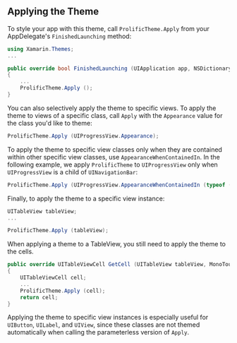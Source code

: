 ## Applying the Theme

To style your app with this theme, call
`ProlificTheme.Apply` from your AppDelegate's `FinishedLaunching` method:

```csharp
using Xamarin.Themes;
...

public override bool FinishedLaunching (UIApplication app, NSDictionary options)
{
	...
	ProlificTheme.Apply ();
}
```

You can also selectively apply the theme to specific views. To apply the
theme to views of a specific class, call `Apply` with the `Appearance`
value for the class you'd like to theme:

```csharp
ProlificTheme.Apply (UIProgressView.Appearance);
```

To apply the theme to specific view classes only when they are contained
within other specific view classes, use `AppearanceWhenContainedIn`. In
the following example, we apply `ProlificTheme` to `UIProgressView` only
when `UIProgressView` is a child of `UINavigationBar`:

```csharp
ProlificTheme.Apply (UIProgressView.AppearanceWhenContainedIn (typeof (UINavigationBar)));
```

Finally, to apply the theme to a specific view instance:

```csharp
UITableView tableView;
...

ProlificTheme.Apply (tableView);
```

When applying a theme to a TableView, you still need to apply the theme to the cells.

```csharp
public override UITableViewCell GetCell (UITableView tableView, MonoTouch.Foundation.NSIndexPath indexPath)
{
	UITableViewCell cell;
	...
	ProlificTheme.Apply (cell);
	return cell;
}
```

Applying the theme to specific view instances is especially useful for `UIButton`,
`UILabel`, and `UIView`, since these classes are not themed automatically when
calling the parameterless version of `Apply`.